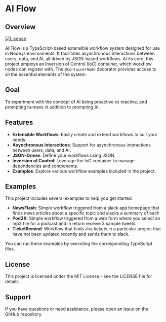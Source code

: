 # AI Flow

## Overview

[![License](https://img.shields.io/badge/license-MIT-blue.svg)](LICENSE)

AI Flow is a TypeScript-based extensible workflow system designed for use in Node.js environments. 
It facilitates asynchronous interactions between users, data, and AI, all driven by JSON-based workflows. 
At its core, this project employs an Inversion of Control (IoC) container, which workflow nodes can 
register with. The `@ContainerNode` decorator provides access to all the essential elements of the system.

## Goal
To experiment with the concept of AI being proactive vs reactive, 
and prompting humans in addition to prompting AI.

## Features

- **Extensible Workflows**: Easily create and extend workflows to suit your needs.
- **Asynchronous Interactions**: Support for asynchronous interactions between users, data, and AI.
- **JSON-Driven**: Define your workflows using JSON.
- **Inversion of Control**: Leverage the IoC container to manage dependencies and components.
- **Examples**: Explore various workflow examples included in the project.

## Examples

This project includes several examples to help you get started:

- **NewsFlash**: Simple workflow triggered from a slack app homepage that finds news articles 
 about a specific topic and slacks a summary of each
- **Pod2X**: Simple workflow triggered from a web form where you select an mp3 file 
 for a podcast and in return receive 3 sample tweets
- **TicketRemind**: Workflow that finds Jira tickets in a particular project that have 
 not been updated recently and sends them to slack. 

You can run these examples by executing the corresponding TypeScript files.

## License

This project is licensed under the MIT License - see the LICENSE file for details.

## Support

If you have questions or need assistance, please open an issue on the GitHub repository.
